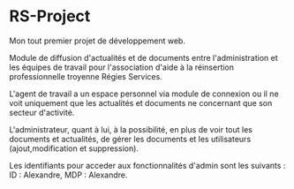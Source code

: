 # RS-Project

Mon tout premier projet de développement web.

Module de diffusion d'actualités et de documents entre l'administration et les équipes de travail pour l'association d'aide à la réinsertion professionnelle troyenne Régies Services.

L'agent de travail a un espace personnel via module de connexion ou il ne voit uniquement que les actualités et documents ne concernant que son secteur d'activité.

L'administrateur, quant à lui, à la possibilité, en plus de voir tout les documents et actualités, de gérer les documents et les utilisateurs (ajout,modification et suppression).

Les identifiants pour acceder aux fonctionnalités d'admin sont les suivants : ID : Alexandre, MDP : Alexandre.
